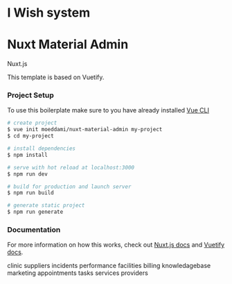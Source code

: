 # I Wish system

# Nuxt Material Admin

Nuxt.js 


This template is based on Vuetify.



### Project Setup

To use this boilerplate make sure to you have already installed [Vue CLI](https://www.npmjs.com/package/@vue/cli)

```bash
# create project
$ vue init moeddami/nuxt-material-admin my-project
$ cd my-project

# install dependencies
$ npm install

# serve with hot reload at localhost:3000
$ npm run dev

# build for production and launch server
$ npm run build

# generate static project
$ npm run generate
```

### Documentation

For more information on how this works, check out [Nuxt.js docs](https://nuxtjs.org) and [Vuetify docs](https://vuetifyjs.com/en/getting-started/quick-start).





clinic
 suppliers
 incidents
 performance
 facilities
 billing
 knowledagebase
 marketing
 appointments
 tasks
 services
 providers